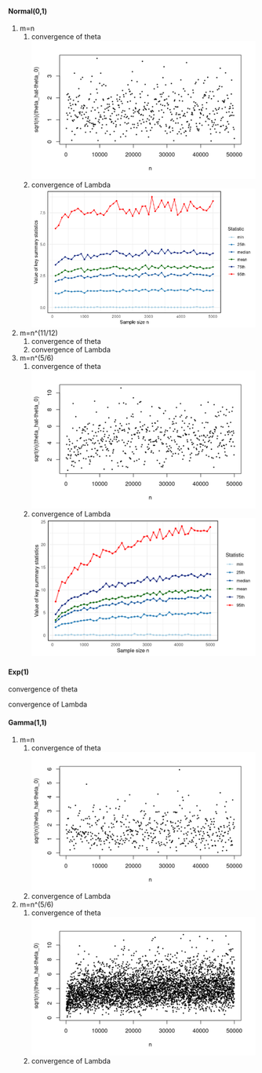 #### Normal(0,1)
1. m=n
	1. convergence of theta ![](Pasted%20image%2020250730130415.png)
	2. convergence of Lambda ![](Pasted%20image%2020250730123329.png)
2. m=n^(11/12)
	1. convergence of theta 
	2. convergence of Lambda 
3. m=n^(5/6)
	1. convergence of theta ![](Pasted%20image%2020250730172703.png)
	2. convergence of Lambda ![](Pasted%20image%2020250730172719.png)
#### Exp(1)
convergence of theta

convergence of Lambda

#### Gamma(1,1)
1. m=n
	1. convergence of theta ![](Pasted%20image%2020250730124819.png)
	2. convergence of Lambda
2. m=n^(5/6)
	1. convergence of theta ![](Pasted%20image%2020250730123430.png)
	2. convergence of Lambda
